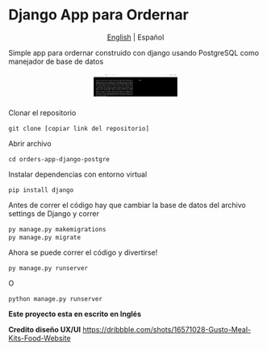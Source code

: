 # Django App para Ordernar 
<p align="center">
  <a href="https://github.com/Fonsii/orders-app-django-postgre/blob/main/README.md">English</a>  |
  <span>Español</span>
</p>

Simple app para ordernar construido con django usando PostgreSQL como manejador de base de datos

<p align="center" width="100%">
    <img width="33%" src="https://github.com/Fonsii/orders-app-django-postgre/blob/main/resources/readme_utils/orders_app_main_page.png"> 
</p>

Clonar el repositorio

    git clone [copiar link del repositorio]

Abrir archivo

    cd orders-app-django-postgre

Instalar dependencias con entorno virtual

    pip install django

Antes de correr el código hay que cambiar la base de datos del archivo settings de Django y correr

    py manage.py makemigrations
    py manage.py migrate

Ahora se puede correr el código y divertirse!
    
    py manage.py runserver

O

    python manage.py runserver

**Este proyecto esta en escrito en Inglés**

**Credito diseño UX/UI**
https://dribbble.com/shots/16571028-Gusto-Meal-Kits-Food-Website